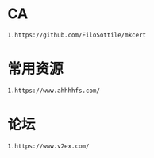 # CA
```
1.https://github.com/FiloSottile/mkcert
```







# 常用资源
```
1.https://www.ahhhhfs.com/
```





# 论坛
```
1.https://www.v2ex.com/
```



